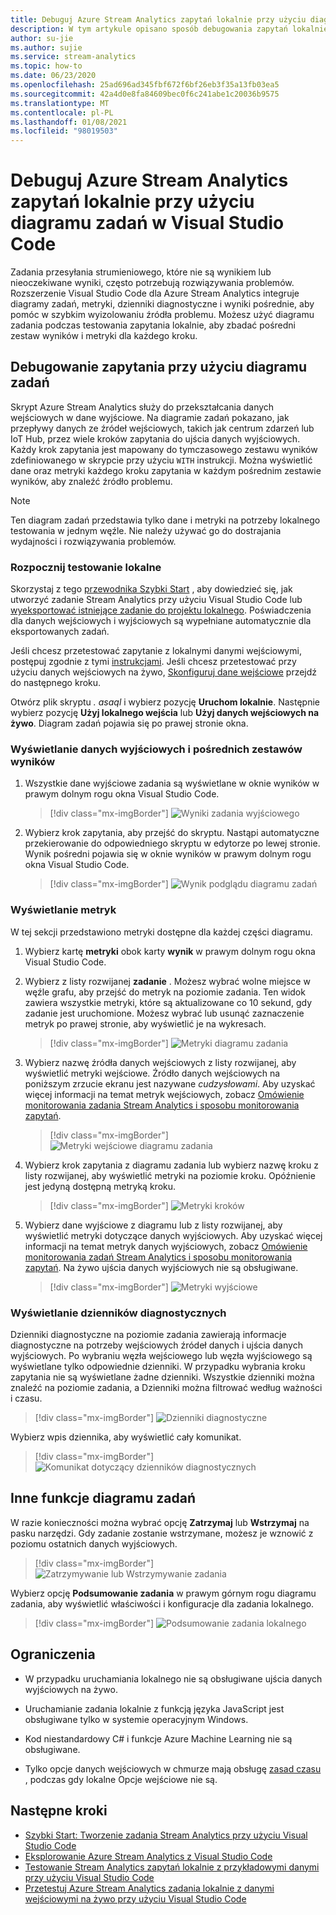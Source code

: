 ```yaml
---
title: Debuguj Azure Stream Analytics zapytań lokalnie przy użyciu diagramu zadań w Visual Studio Code
description: W tym artykule opisano sposób debugowania zapytań lokalnie przy użyciu diagramu zadań w rozszerzeniu Azure Stream Analytics Visual Studio Code.
author: su-jie
ms.author: sujie
ms.service: stream-analytics
ms.topic: how-to
ms.date: 06/23/2020
ms.openlocfilehash: 25ad696ad345fbf672f6bf26eb3f35a13fb03ea5
ms.sourcegitcommit: 42a4d0e8fa84609bec0f6c241abe1c20036b9575
ms.translationtype: MT
ms.contentlocale: pl-PL
ms.lasthandoff: 01/08/2021
ms.locfileid: "98019503"
---
```

# <a name="debug-azure-stream-analytics-queries-locally-using-job-diagram-in-visual-studio-code"></a>Debuguj Azure Stream Analytics zapytań lokalnie przy użyciu diagramu zadań w Visual Studio Code

Zadania przesyłania strumieniowego, które nie są wynikiem lub nieoczekiwane wyniki, często potrzebują rozwiązywania problemów. Rozszerzenie Visual Studio Code dla Azure Stream Analytics integruje diagramy zadań, metryki, dzienniki diagnostyczne i wyniki pośrednie, aby pomóc w szybkim wyizolowaniu źródła problemu. Możesz użyć diagramu zadania podczas testowania zapytania lokalnie, aby zbadać pośredni zestaw wyników i metryki dla każdego kroku.

## <a name="debug-a-query-using-job-diagram"></a>Debugowanie zapytania przy użyciu diagramu zadań

Skrypt Azure Stream Analytics służy do przekształcania danych wejściowych w dane wyjściowe. Na diagramie zadań pokazano, jak przepływy danych ze źródeł wejściowych, takich jak centrum zdarzeń lub IoT Hub, przez wiele kroków zapytania do ujścia danych wyjściowych. Każdy krok zapytania jest mapowany do tymczasowego zestawu wyników zdefiniowanego w skrypcie przy użyciu `WITH` instrukcji. Można wyświetlić dane oraz metryki każdego kroku zapytania w każdym pośrednim zestawie wyników, aby znaleźć źródło problemu.

> [!NOTE]
> Ten diagram zadań przedstawia tylko dane i metryki na potrzeby lokalnego testowania w jednym węźle. Nie należy używać go do dostrajania wydajności i rozwiązywania problemów.

### <a name="start-local-testing"></a>Rozpocznij testowanie lokalne

Skorzystaj z tego [przewodnika Szybki Start](quick-create-visual-studio-code.md) , aby dowiedzieć się, jak utworzyć zadanie Stream Analytics przy użyciu Visual Studio Code lub [wyeksportować istniejące zadanie do projektu lokalnego](visual-studio-code-explore-jobs.md). Poświadczenia dla danych wejściowych i wyjściowych są wypełniane automatycznie dla eksportowanych zadań.

Jeśli chcesz przetestować zapytanie z lokalnymi danymi wejściowymi, postępuj zgodnie z tymi [instrukcjami](visual-studio-code-local-run.md). Jeśli chcesz przetestować przy użyciu danych wejściowych na żywo, [Skonfiguruj dane wejściowe](stream-analytics-add-inputs.md) przejdź do następnego kroku. 

Otwórz plik skryptu *\. asaql* i wybierz pozycję **Uruchom lokalnie**. Następnie wybierz pozycję **Użyj lokalnego wejścia** lub **Użyj danych wejściowych na żywo**. Diagram zadań pojawia się po prawej stronie okna.

### <a name="view-the-output-and-intermediate-result-set"></a>Wyświetlanie danych wyjściowych i pośrednich zestawów wyników  

1. Wszystkie dane wyjściowe zadania są wyświetlane w oknie wyników w prawym dolnym rogu okna Visual Studio Code.

   > [!div class="mx-imgBorder"]
   > ![Wyniki zadania wyjściowego](./media/debug-locally-using-job-diagram-vs-code/job-output-results.png)

2. Wybierz krok zapytania, aby przejść do skryptu. Nastąpi automatyczne przekierowanie do odpowiedniego skryptu w edytorze po lewej stronie. Wynik pośredni pojawia się w oknie wyników w prawym dolnym rogu okna Visual Studio Code.

   > [!div class="mx-imgBorder"]
   > ![Wynik podglądu diagramu zadań](./media/debug-locally-using-job-diagram-vs-code/preview-result.png)

### <a name="view-metrics"></a>Wyświetlanie metryk

W tej sekcji przedstawiono metryki dostępne dla każdej części diagramu.

1. Wybierz kartę **metryki** obok karty **wynik** w prawym dolnym rogu okna Visual Studio Code.

2. Wybierz z listy rozwijanej **zadanie** . Możesz wybrać wolne miejsce w węźle grafu, aby przejść do metryk na poziomie zadania. Ten widok zawiera wszystkie metryki, które są aktualizowane co 10 sekund, gdy zadanie jest uruchomione. Możesz wybrać lub usunąć zaznaczenie metryk po prawej stronie, aby wyświetlić je na wykresach.

   > [!div class="mx-imgBorder"]
   > ![Metryki diagramu zadania](./media/debug-locally-using-job-diagram-vs-code/job-metrics.png)

3. Wybierz nazwę źródła danych wejściowych z listy rozwijanej, aby wyświetlić metryki wejściowe. Źródło danych wejściowych na poniższym zrzucie ekranu jest nazywane *cudzysłowami*. Aby uzyskać więcej informacji na temat metryk wejściowych, zobacz [Omówienie monitorowania zadania Stream Analytics i sposobu monitorowania zapytań](stream-analytics-monitoring.md).

   > [!div class="mx-imgBorder"]
   > ![Metryki wejściowe diagramu zadania](./media/debug-locally-using-job-diagram-vs-code/input-metrics.png)

4. Wybierz krok zapytania z diagramu zadania lub wybierz nazwę kroku z listy rozwijanej, aby wyświetlić metryki na poziomie kroku. Opóźnienie jest jedyną dostępną metryką kroku.

   > [!div class="mx-imgBorder"]
   > ![Metryki kroków](./media/debug-locally-using-job-diagram-vs-code/step-metrics.png)

5. Wybierz dane wyjściowe z diagramu lub z listy rozwijanej, aby wyświetlić metryki dotyczące danych wyjściowych. Aby uzyskać więcej informacji na temat metryk danych wyjściowych, zobacz [Omówienie monitorowania zadań Stream Analytics i sposobu monitorowania zapytań](stream-analytics-monitoring.md). Na żywo ujścia danych wyjściowych nie są obsługiwane.

   > [!div class="mx-imgBorder"]
   > ![Metryki wyjściowe](./media/debug-locally-using-job-diagram-vs-code/output-metrics.png)

### <a name="view-diagnostic-logs"></a>Wyświetlanie dzienników diagnostycznych

Dzienniki diagnostyczne na poziomie zadania zawierają informacje diagnostyczne na potrzeby wejściowych źródeł danych i ujścia danych wyjściowych. Po wybraniu węzła wejściowego lub węzła wyjściowego są wyświetlane tylko odpowiednie dzienniki. W przypadku wybrania kroku zapytania nie są wyświetlane żadne dzienniki. Wszystkie dzienniki można znaleźć na poziomie zadania, a Dzienniki można filtrować według ważności i czasu.

   > [!div class="mx-imgBorder"]
   > ![Dzienniki diagnostyczne](./media/debug-locally-using-job-diagram-vs-code/diagnostic-logs.png)

   Wybierz wpis dziennika, aby wyświetlić cały komunikat.

   > [!div class="mx-imgBorder"]
   > ![Komunikat dotyczący dzienników diagnostycznych](./media/debug-locally-using-job-diagram-vs-code/diagnostic-logs-message.png)


## <a name="other-job-diagram-features"></a>Inne funkcje diagramu zadań

W razie konieczności można wybrać opcję **Zatrzymaj** lub **Wstrzymaj** na pasku narzędzi. Gdy zadanie zostanie wstrzymane, możesz je wznowić z poziomu ostatnich danych wyjściowych.

> [!div class="mx-imgBorder"]
> ![Zatrzymywanie lub Wstrzymywanie zadania](./media/debug-locally-using-job-diagram-vs-code/stop-pause-job.png)

Wybierz opcję **Podsumowanie zadania** w prawym górnym rogu diagramu zadania, aby wyświetlić właściwości i konfiguracje dla zadania lokalnego.

> [!div class="mx-imgBorder"]
> ![Podsumowanie zadania lokalnego](./media/debug-locally-using-job-diagram-vs-code/job-summary.png)

## <a name="limitations"></a>Ograniczenia

* W przypadku uruchamiania lokalnego nie są obsługiwane ujścia danych wyjściowych na żywo.

* Uruchamianie zadania lokalnie z funkcją języka JavaScript jest obsługiwane tylko w systemie operacyjnym Windows.

* Kod niestandardowy C# i funkcje Azure Machine Learning nie są obsługiwane. 

* Tylko opcje danych wejściowych w chmurze mają obsługę [zasad czasu](./stream-analytics-time-handling.md) , podczas gdy lokalne Opcje wejściowe nie są.

## <a name="next-steps"></a>Następne kroki

* [Szybki Start: Tworzenie zadania Stream Analytics przy użyciu Visual Studio Code](quick-create-visual-studio-code.md)
* [Eksplorowanie Azure Stream Analytics z Visual Studio Code](visual-studio-code-explore-jobs.md)
* [Testowanie Stream Analytics zapytań lokalnie z przykładowymi danymi przy użyciu Visual Studio Code](visual-studio-code-local-run.md)
* [Przetestuj Azure Stream Analytics zadania lokalnie z danymi wejściowymi na żywo przy użyciu Visual Studio Code](visual-studio-code-local-run-live-input.md)